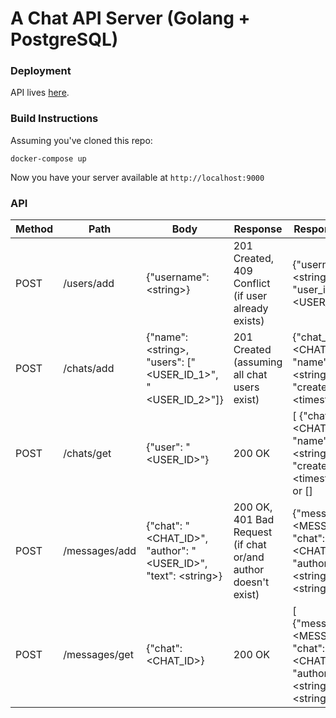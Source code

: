 # A Chat API Server (Golang + PostgreSQL)

### Deployment
API lives [here](http://167.71.252.215:9000).

### Build Instructions
Assuming you've cloned this repo:
```
docker-compose up
```
Now you have your server available at `http://localhost:9000`

### API
Method   | Path     | Body                                          | Response                               | Response Body |
-------- | -------- | --------------------------------------------- | -------------------------------------- | ----- |
POST     | /users/add | {"username": \<string\>}                                      | 201 Created, 409 Conflict (if user already exists) | {"username": \<string\>, "user_id": <USER_ID>} |
POST     | /chats/add | {"name": \<string\>, "users": ["<USER_ID_1>", "<USER_ID_2>"]} | 201 Created (assuming all chat users exist) | {"chat_id": <CHAT_ID>, "name": \<string\>, "created_at": \<timestamp\>} |
POST     | /chats/get | {"user": "<USER_ID>"}                                        | 200 OK | [ {"chat_id": <CHAT_ID>, "name": \<string\>, "created_at": \<timestamp\>} ] or [] |
POST     | /messages/add | {"chat": "<CHAT_ID>", "author": "<USER_ID>", "text": \<string\>} | 200 OK, 401 Bad Request (if chat or/and author doesn't exist) | {"message_id": <MESSAGE_ID>, "chat": <CHAT_ID>, "author": \<string\>, "text": \<string\>} |
POST     | /messages/get | {"chat": <CHAT_ID>}  | 200 OK | [ {"message_id": <MESSAGE_ID>, "chat": <CHAT_ID>, "author": \<string\>, "text": \<string\>} ] or [] |